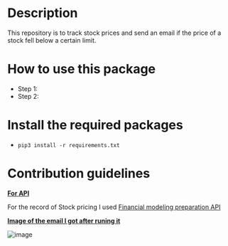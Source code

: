 # Description

This repository is to track stock prices and send an email if the price of a stock fell below a certain limit. 

# How to use this package

- Step 1:
- Step 2: 

# Install the required packages
- `pip3 install -r requirements.txt`

# Contribution guidelines

<ins>**For API**</ins>

For the record of Stock pricing I used [Financial modeling preparation API](https://site.financialmodelingprep.com/developer)

<ins>**Image of the email I got after runing it**</ins>

![image](https://user-images.githubusercontent.com/93368036/203134123-91306a5e-011f-44ce-be74-a4f4318e9d11.png)
